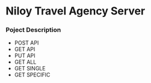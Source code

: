 # Niloy Travel Agency Server
### Poject Description
* POST API 
* GET API 
* PUT API
* GET ALL
* GET SINGLE
* GET SPECIFIC
